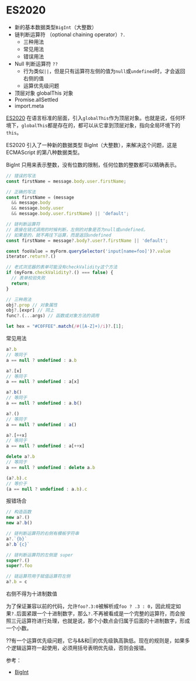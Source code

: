 # ES2020

- 新的基本数据类型`BigInt`（大整数）
- 链判断运算符 （optional chaining operator）`?.`
  - 三种用法
  - 常见用法
  - 错误用法
- Null 判断运算符 `??`
  - 行为类似`||`，但是只有运算符左侧的值为`null`或`undefined`时，才会返回右侧的值
  - 运算优先级问题
- 顶层对象 globalThis 对象
- Promise.allSettled
- import.meta

[ES2020](https://github.com/tc39/proposal-global) 在语言标准的层面，引入`globalThis`作为顶层对象。也就是说，任何环境下，`globalThis`都是存在的，都可以从它拿到顶层对象，指向全局环境下的`this`。

ES2020 引入了一种新的数据类型 BigInt（大整数），来解决这个问题，这是 ECMAScript 的第八种数据类型。

BigInt 只用来表示整数，没有位数的限制，任何位数的整数都可以精确表示。

```js
// 错误的写法
const firstName = message.body.user.firstName;

// 正确的写法
const firstName = (message
  && message.body
  && message.body.user
  && message.body.user.firstName) || 'default';

// 链判断运算符
// 直接在链式调用的时候判断，左侧的对象是否为null或undefined。
// 如果是的，就不再往下运算，而是返回undefined
const firstName = message?.body?.user?.firstName || 'default';

const fooValue = myForm.querySelector('input[name=foo]')?.value
iterator.return?.()

// 老式浏览器的表单可能没有checkValidity这个方法
if (myForm.checkValidity?.() === false) {
  // 表单校验失败
  return;
}

// 三种用法
obj?.prop // 对象属性
obj?.[expr] // 同上
func?.(...args) // 函数或对象方法的调用

let hex = "#C0FFEE".match(/#([A-Z]+)/i)?.[1];
```

常见用法

```js
a?.b
// 等同于
a == null ? undefined : a.b

a?.[x]
// 等同于
a == null ? undefined : a[x]

a?.b()
// 等同于
a == null ? undefined : a.b()

a?.()
// 等同于
a == null ? undefined : a()

a?.[++x]
// 等同于
a == null ? undefined : a[++x]

delete a?.b
// 等同于
a == null ? undefined : delete a.b

(a?.b).c
// 等价于
(a == null ? undefined : a.b).c
```

报错场合

```js
// 构造函数
new a?.()
new a?.b()

// 链判断运算符的右侧有模板字符串
a?.`{b}`
a?.b`{c}`

// 链判断运算符的左侧是 super
super?.()
super?.foo

// 链运算符用于赋值运算符左侧
a?.b = c
```

右侧不得为十进制数值

为了保证兼容以前的代码，允许`foo?.3:0`被解析成`foo ? .3 : 0`，因此规定如果`?.`后面紧跟一个十进制数字，那么`?.`不再被看成是一个完整的运算符，而会按照三元运算符进行处理，也就是说，那个小数点会归属于后面的十进制数字，形成一个小数。


??有一个运算优先级问题，它与&&和||的优先级孰高孰低。现在的规则是，如果多个逻辑运算符一起使用，必须用括号表明优先级，否则会报错。


参考：

- [BigInt](https://developer.mozilla.org/zh-CN/docs/Web/JavaScript/Reference/Global_Objects/BigInt)
